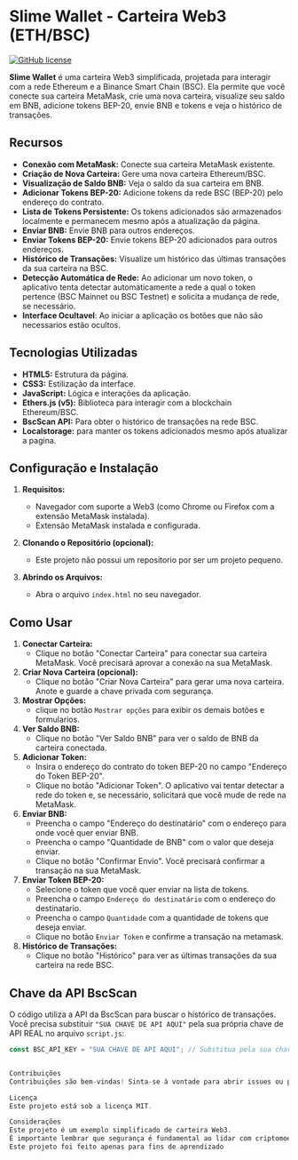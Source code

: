 # Slime Wallet - Carteira Web3 (ETH/BSC)

[![GitHub license](https://img.shields.io/badge/License-MIT-blue.svg)](https://github.com/seu-usuario/slime-wallet/blob/main/LICENSE)

**Slime Wallet** é uma carteira Web3 simplificada, projetada para interagir com a rede Ethereum e a Binance Smart Chain (BSC). Ela permite que você conecte sua carteira MetaMask, crie uma nova carteira, visualize seu saldo em BNB, adicione tokens BEP-20, envie BNB e tokens e veja o histórico de transações.

## Recursos

*   **Conexão com MetaMask:** Conecte sua carteira MetaMask existente.
*   **Criação de Nova Carteira:** Gere uma nova carteira Ethereum/BSC.
*   **Visualização de Saldo BNB:** Veja o saldo da sua carteira em BNB.
*   **Adicionar Tokens BEP-20:** Adicione tokens da rede BSC (BEP-20) pelo endereço do contrato.
*   **Lista de Tokens Persistente:** Os tokens adicionados são armazenados localmente e permanecem mesmo após a atualização da página.
*   **Enviar BNB:** Envie BNB para outros endereços.
*   **Enviar Tokens BEP-20:** Envie tokens BEP-20 adicionados para outros endereços.
*   **Histórico de Transações:** Visualize um histórico das últimas transações da sua carteira na BSC.
*   **Detecção Automática de Rede:** Ao adicionar um novo token, o aplicativo tenta detectar automaticamente a rede a qual o token pertence (BSC Mainnet ou BSC Testnet) e solicita a mudança de rede, se necessário.
* **Interface Ocultavel**: Ao iniciar a aplicação os botões que não são necessarios estão ocultos.

## Tecnologias Utilizadas

*   **HTML5:** Estrutura da página.
*   **CSS3:** Estilização da interface.
*   **JavaScript:** Lógica e interações da aplicação.
*   **Ethers.js (v5):** Biblioteca para interagir com a blockchain Ethereum/BSC.
*   **BscScan API:** Para obter o histórico de transações na rede BSC.
* **Localstorage:** para manter os tokens adicionados mesmo após atualizar a pagina.

## Configuração e Instalação

1.  **Requisitos:**
    *   Navegador com suporte a Web3 (como Chrome ou Firefox com a extensão MetaMask instalada).
    *   Extensão MetaMask instalada e configurada.

2.  **Clonando o Repositório (opcional):**
    *  Este projeto não possui um repositorio por ser um projeto pequeno.

3.  **Abrindo os Arquivos:**
    *   Abra o arquivo `index.html` no seu navegador.

## Como Usar

1.  **Conectar Carteira:**
    *   Clique no botão "Conectar Carteira" para conectar sua carteira MetaMask. Você precisará aprovar a conexão na sua MetaMask.
2.  **Criar Nova Carteira (opcional):**
    *   Clique no botão "Criar Nova Carteira" para gerar uma nova carteira. Anote e guarde a chave privada com segurança.
3. **Mostrar Opções:**
    * clique no botão `Mostrar opções` para exibir os demais botões e formularios.
4.  **Ver Saldo BNB:**
    *   Clique no botão "Ver Saldo BNB" para ver o saldo de BNB da carteira conectada.
5.  **Adicionar Token:**
    *   Insira o endereço do contrato do token BEP-20 no campo "Endereço do Token BEP-20".
    *   Clique no botão "Adicionar Token". O aplicativo vai tentar detectar a rede do token e, se necessário, solicitará que você mude de rede na MetaMask.
6.  **Enviar BNB:**
    *   Preencha o campo "Endereço do destinatário" com o endereço para onde você quer enviar BNB.
    *   Preencha o campo "Quantidade de BNB" com o valor que deseja enviar.
    *   Clique no botão "Confirmar Envio". Você precisará confirmar a transação na sua MetaMask.
7.  **Enviar Token BEP-20:**
    * Selecione o token que você quer enviar na lista de tokens.
    * Preencha o campo `Endereço do destinatário` com o endereço do destinatario.
    * Preencha o campo `Quantidade` com a quantidade de tokens que deseja enviar.
    * Clique no botão `Enviar Token` e confirme a transação na metamask.
8.  **Histórico de Transações:**
    *   Clique no botão "Histórico" para ver as últimas transações da sua carteira na rede BSC.


## Chave da API BscScan

O código utiliza a API da BscScan para buscar o histórico de transações. Você precisa substituir `"SUA CHAVE DE API AQUI"` pela sua própria chave de API REAL no arquivo `script.js`:

```javascript
const BSC_API_KEY = "SUA CHAVE DE API AQUI"; // Substitua pela sua chave REAL da API BscScan


Contribuições
Contribuições são bem-vindas! Sinta-se à vontade para abrir issues ou pull requests.

Licença
Este projeto está sob a licença MIT.

Considerações
Este projeto é um exemplo simplificado de carteira Web3.
É importante lembrar que segurança é fundamental ao lidar com criptomoedas. Use sua própria chave privada com muita cautela.
Este projeto foi feito apenas para fins de aprendizado